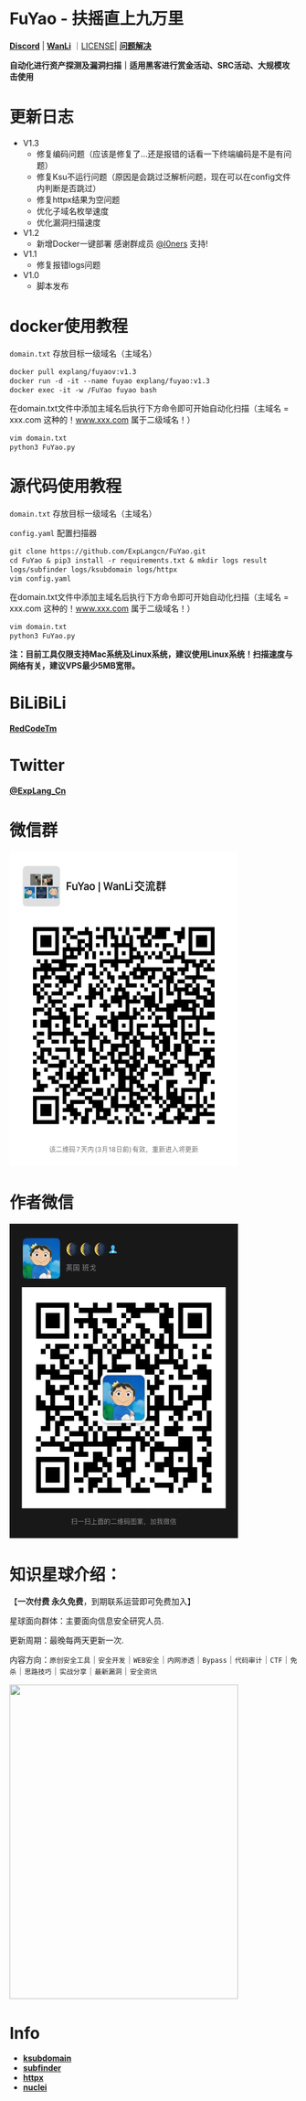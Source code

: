 # FuYao - 扶摇直上九万里

**[Discord](https://discord.gg/GCZzJmzW3G)** | **[WanLi](https://github.com/ExpLangcn/WanLi)** ｜[LICENSE](LICENSE)| **[问题解决](https://github.com/ExpLangcn/FuYao/wiki/help)**

**自动化进行资产探测及漏洞扫描｜适用黑客进行赏金活动、SRC活动、大规模攻击使用**

# 更新日志

* V1.3
    - 修复编码问题（应该是修复了...还是报错的话看一下终端编码是不是有问题）
    - 修复Ksu不运行问题（原因是会跳过泛解析问题，现在可以在config文件内判断是否跳过）
    - 修复httpx结果为空问题
    - 优化子域名枚举速度
    - 优化漏洞扫描速度
* V1.2
    - 新增Docker一键部署 感谢群成员 [@l0ners](https://github.com/l0ners) 支持!
* V1.1
    - 修复报错logs问题
* V1.0
    - 脚本发布

# docker使用教程

`domain.txt` 存放目标一级域名（主域名）

```
docker pull explang/fuyaov:v1.3
docker run -d -it --name fuyao explang/fuyao:v1.3
docker exec -it -w /FuYao fuyao bash
```

在domain.txt文件中添加主域名后执行下方命令即可开始自动化扫描（主域名 = xxx.com 这种的！www.xxx.com 属于二级域名！）

```
vim domain.txt
python3 FuYao.py
```

# 源代码使用教程

`domain.txt` 存放目标一级域名（主域名）

`config.yaml` 配置扫描器

```
git clone https://github.com/ExpLangcn/FuYao.git
cd FuYao & pip3 install -r requirements.txt & mkdir logs result logs/subfinder logs/ksubdomain logs/httpx
vim config.yaml
```

在domain.txt文件中添加主域名后执行下方命令即可开始自动化扫描（主域名 = xxx.com 这种的！www.xxx.com 属于二级域名！）

```
vim domain.txt
python3 FuYao.py
```

**注：目前工具仅限支持Mac系统及Linux系统，建议使用Linux系统！扫描速度与网络有关，建议VPS最少5MB宽带。**

# BiLiBiLi

**[RedCodeTm](https://www.bilibili.com/)**

# Twitter

**[@ExpLang_Cn](https://twitter.com/ExpLang_Cn)**

# 微信群

<img width="400" height="550" src="img/WechatIMG455.jpeg"/>

# 作者微信

<img width="400" height="550" src="img/WechatIMG408.jpeg"/>

# 知识星球介绍：

【**一次付费 永久免费**，到期联系运营即可免费加入】 

星球面向群体：主要面向信息安全研究人员. 

更新周期：最晚每两天更新一次. 

内容方向：`原创安全工具`｜`安全开发`｜`WEB安全`｜`内网渗透`｜`Bypass`｜`代码审计`｜`CTF`｜`免杀`｜`思路技巧`｜`实战分享`｜`最新漏洞`｜`安全资讯`

<img width="400" height="550" src="https://mmbiz.qpic.cn/mmbiz_jpg/9wVk7PSWIjJQzLyRNhDuxwPovLKzY8xqOqAZnicV5ud9Xbic88kerYd3Iyq50wr2kESufRYYR9b9VPCgDc10cdLQ/640?wx_fmt=jpeg&wxfrom=5&wx_lazy=1&wx_co=1"/>

# Info

* **[ksubdomain](https://github.com/knownsec/ksubdomain)**
* **[subfinder](https://github.com/projectdiscovery/subfinder)**
* **[httpx](https://github.com/projectdiscovery/httpx)**
* **[nuclei](https://github.com/projectdiscovery/nuclei)**
